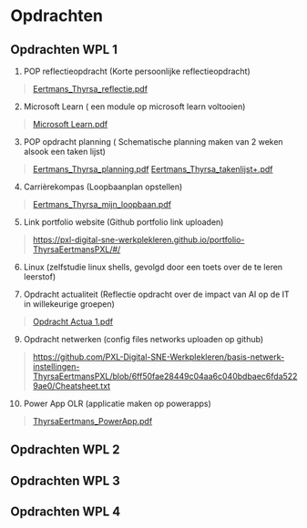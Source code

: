 # Opdrachten

## Opdrachten WPL 1
1. POP reflectieopdracht (Korte persoonlijke reflectieopdracht)<br>
> [Eertmans_Thyrsa_reflectie.pdf](https://github.com/PXL-Digital-SNE-Werkplekleren/portfolio-ThyrsaEertmansPXL/files/13886377/Eertmans_Thyrsa_reflectie.pdf)

2. Microsoft Learn ( een module op microsoft learn voltooien)<br>
> [Microsoft Learn.pdf](https://github.com/PXL-Digital-SNE-Werkplekleren/portfolio-ThyrsaEertmansPXL/files/13886400/Microsoft.Learn.pdf)


3. POP opdracht planning ( Schematische planning maken van 2 weken alsook een taken lijst)<br>
> [Eertmans_Thyrsa_planning.pdf](https://github.com/PXL-Digital-SNE-Werkplekleren/portfolio-ThyrsaEertmansPXL/files/13886373/Eertmans_Thyrsa_planning.1.pdf)
[Eertmans_Thyrsa_takenlijst+.pdf](https://github.com/PXL-Digital-SNE-Werkplekleren/portfolio-ThyrsaEertmansPXL/files/13886374/Eertmans_Thyrsa_takenlijst%2B.pdf)

4. Carrièrekompas (Loopbaanplan opstellen)<br>
> [Eertmans_Thyrsa_mijn_loopbaan.pdf](https://github.com/PXL-Digital-SNE-Werkplekleren/portfolio-ThyrsaEertmansPXL/files/13886375/Eertmans_Thyrsa_mijn_loopbaan.pdf)

5. Link portfolio website (Github portfolio link uploaden)
> https://pxl-digital-sne-werkplekleren.github.io/portfolio-ThyrsaEertmansPXL/#/

6. Linux (zelfstudie linux shells, gevolgd door een toets over de te leren leerstof)

7. Opdracht actualiteit (Reflectie opdracht over de impact van AI op de IT in willekeurige groepen)<br>
> [Opdracht Actua 1.pdf](https://github.com/PXL-Digital-SNE-Werkplekleren/portfolio-ThyrsaEertmansPXL/files/13886336/Opdracht.Actua.1.pdf)

   
9. Opdracht netwerken (config files networks uploaden op github)<br>
> https://github.com/PXL-Digital-SNE-Werkplekleren/basis-netwerk-instellingen-ThyrsaEertmansPXL/blob/6ff50fae28449c04aa6c040bdbaec6fda5229ae0/Cheatsheet.txt 

10. Power App OLR (applicatie maken op powerapps)<br>
> [ThyrsaEertmans_PowerApp.pdf](https://github.com/PXL-Digital-SNE-Werkplekleren/portfolio-ThyrsaEertmansPXL/files/13886338/ThyrsaEertmans_PowerApp.pdf)


## Opdrachten WPL 2

## Opdrachten WPL 3

## Opdrachten WPL 4
